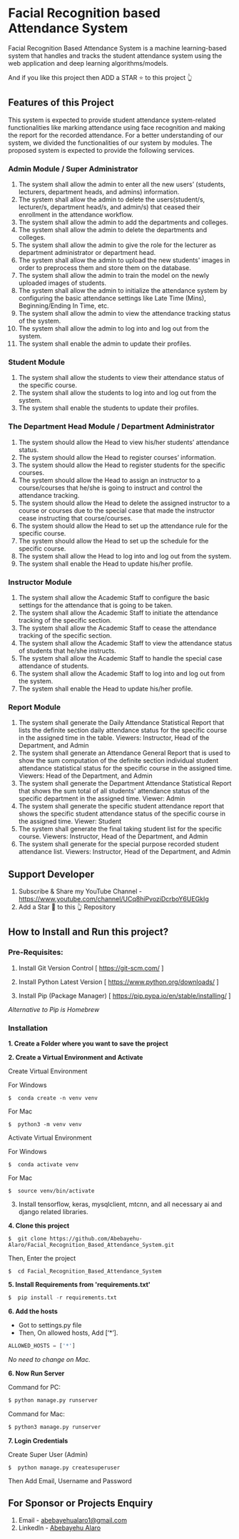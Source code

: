 # Facial Recognition based Attendance System
Facial Recognition Based Attendance System is a machine learning-based system that handles and 
tracks the student attendance system using the web application and deep learning 
algorithms/models.

And if you like this project then ADD a STAR ⭐️  to this project 👆

## Features of this Project

This system is expected to provide student attendance system-related functionalities 
like marking attendance using face recognition and making the report for the recorded 
attendance. For a better understanding of our system, we divided the functionalities of our 
system by modules. The proposed system is expected to provide the following services.
### Admin Module / Super Administrator
1. The system shall allow the admin to enter all the new users’ (students, lecturers, 
department heads, and admins) information. 
2. The system shall allow the admin to delete the users(student/s, lecturer/s, department 
head/s, and admin/s) that ceased their enrollment in the attendance workflow. 
3. The system shall allow the admin to add the departments and colleges.
4. The system shall allow the admin to delete the departments and colleges.
5. The system shall allow the admin to give the role for the lecturer as department 
administrator or department head.
6. The system shall allow the admin to upload the new students' images in order to 
preprocess them and store them on the database.
7. The system shall allow the admin to train the model on the newly uploaded images of 
students.
8. The system shall allow the admin to initialize the attendance system by configuring the 
basic attendance settings like Late Time (Mins), Beginning/Ending In Time, etc.
9. The system shall allow the admin to view the attendance tracking status of the system.
10. The system shall allow the admin to log into and log out from the system.
11. The system shall enable the admin to update their profiles.
### Student Module
1. The system shall allow the students to view their attendance status of the specific course.
2. The system shall allow the students to log into and log out from the system.
3. The system shall enable the students to update their profiles.
### The Department Head Module / Department Administrator
1. The system should allow the Head to view his/her students’ attendance status.
2. The system should allow the Head to register courses’ information.
3. The system should allow the Head to register students for the specific courses.
4. The system should allow the Head to assign an instructor to a course/courses that he/she 
is going to instruct and control the attendance tracking.
5. The system should allow the Head to delete the assigned instructor to a course or courses 
due to the special case that made the instructor cease instructing that course/courses.
6. The system should allow the Head to set up the attendance rule for the specific course.
7. The system should allow the Head to set up the schedule for the specific course.
8. The system shall allow the Head to log into and log out from the system.
9. The system shall enable the Head to update his/her profile.
### Instructor Module
1. The system shall allow the Academic Staff to configure the basic settings for the 
attendance that is going to be taken.
2. The system shall allow the Academic Staff to initiate the attendance tracking of the 
specific section.
3. The system shall allow the Academic Staff to cease the attendance tracking of the 
specific section.
4. The system shall allow the Academic Staff to view the attendance status of students that 
he/she instructs.
5. The system shall allow the Academic Staff to handle the special case attendance of 
students.
6. The system shall allow the Academic Staff to log into and log out from the system.
7. The system shall enable the Head to update his/her profile.
### Report Module
1. The system shall generate the Daily Attendance Statistical Report that lists the definite 
section daily attendance status for the specific course in the assigned time in the table.
Viewers: Instructor, Head of the Department, and Admin
2. The system shall generate an Attendance General Report that is used to show the sum 
computation of the definite section individual student attendance statistical status for the 
specific course in the assigned time.
Viewers: Head of the Department, and Admin
3. The system shall generate the Department Attendance Statistical Report that shows the 
sum total of all students' attendance status of the specific department in the assigned time.
Viewer: Admin
4. The system shall generate the specific student attendance report that shows the specific 
student attendance status of the specific course in the assigned time.
Viewer: Student
5. The system shall generate the final taking student list for the specific course.
Viewers: Instructor, Head of the Department, and Admin
6. The system shall generate for the special purpose recorded student attendance list.
Viewers: Instructor, Head of the Department, and Admin


## Support Developer
1. Subscribe & Share my YouTube Channel - https://www.youtube.com/channel/UCq8hiPvoziDcrboY6UEGkIg
2. Add a Star 🌟  to this 👆 Repository



## How to Install and Run this project?

### Pre-Requisites:
1. Install Git Version Control
[ https://git-scm.com/ ]

2. Install Python Latest Version
[ https://www.python.org/downloads/ ]

3. Install Pip (Package Manager)
[ https://pip.pypa.io/en/stable/installing/ ]

*Alternative to Pip is Homebrew*

### Installation
**1. Create a Folder where you want to save the project**

**2. Create a Virtual Environment and Activate**

Create Virtual Environment

For Windows
```
$  conda create -n venv venv
```
For Mac
```
$  python3 -m venv venv
```

Activate Virtual Environment

For Windows
```
$  conda activate venv
```

For Mac
```
$  source venv/bin/activate
```
3. Install tensorflow, keras, mysqlclient, mtcnn, and all necessary ai and django related libraries.

**4. Clone this project**
```
$  git clone https://github.com/Abebayehu-Alaro/Facial_Recognition_Based_Attendance_System.git
```

Then, Enter the project
```
$  cd Facial_Recognition_Based_Attendance_System
```

**5. Install Requirements from 'requirements.txt'**
```python
$  pip install -r requirements.txt
```

**6. Add the hosts**

- Got to settings.py file 
- Then, On allowed hosts, Add [‘*’]. 
```python
ALLOWED_HOSTS = ['*']
```
*No need to change on Mac.*


**6. Now Run Server**

Command for PC:
```python
$ python manage.py runserver
```

Command for Mac:
```python
$ python3 manage.py runserver
```

**7. Login Credentials**

Create Super User (Admin)
```
$  python manage.py createsuperuser
```
Then Add Email, Username and Password


## For Sponsor or Projects Enquiry
1. Email - abebayehualaro1@gmail.com
2. LinkedIn - [Abebayehu Alaro](https://www.linkedin.com/in/abebayehu-alaro/ "Abebayehu Alaro on LinkedIn")

